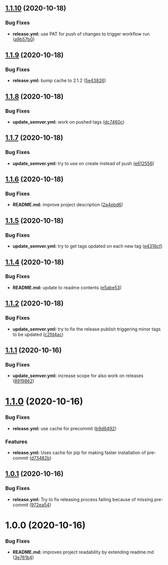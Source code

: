 ## [1.1.10](https://github.com/iranzo/test/compare/1.1.9...1.1.10) (2020-10-18)

### Bug Fixes

- **release.yml:** use PAT for push of changes to trigger workflow run ([a9b57b0](https://github.com/iranzo/test/commit/a9b57b0e23ac444d0c1b55600cff98ce072f922b))

## [1.1.9](https://github.com/iranzo/test/compare/1.1.8...1.1.9) (2020-10-18)

### Bug Fixes

- **release.yml:** bump cache to 2.1.2 ([5e43826](https://github.com/iranzo/test/commit/5e43826a01969c2e605a606c37b3fbfcbf4e91b8))

## [1.1.8](https://github.com/iranzo/test/compare/1.1.7...1.1.8) (2020-10-18)

### Bug Fixes

- **update_semver.yml:** work on pushed tags ([dc7460c](https://github.com/iranzo/test/commit/dc7460cc1256eb24caf72c5674edd27d3bdef946))

## [1.1.7](https://github.com/iranzo/test/compare/1.1.6...1.1.7) (2020-10-18)

### Bug Fixes

- **update_semver.yml:** try to use on create instead of push ([e612556](https://github.com/iranzo/test/commit/e612556ed8c496605f7ec80cde3e5436d228d05f))

## [1.1.6](https://github.com/iranzo/test/compare/1.1.5...1.1.6) (2020-10-18)

### Bug Fixes

- **README.md:** improve project description ([2a4ebd6](https://github.com/iranzo/test/commit/2a4ebd6b812c3f2c1d6ec5a5000d1f6ef51c78c3))

## [1.1.5](https://github.com/iranzo/test/compare/1.1.4...1.1.5) (2020-10-18)

### Bug Fixes

- **update_semver.yml:** try to get tags updated on each new tag ([e4316cf](https://github.com/iranzo/test/commit/e4316cf1467c1206fb9f460a98e58dd21cbcf1a0))

## [1.1.4](https://github.com/iranzo/test/compare/1.1.3...1.1.4) (2020-10-18)

### Bug Fixes

- **README.md:** update to readme contents ([e5abe53](https://github.com/iranzo/test/commit/e5abe53f6c837c6c063a14384aa3073f7eaa049b))

## [1.1.2](https://github.com/iranzo/test/compare/1.1.1...1.1.2) (2020-10-18)

### Bug Fixes

- **update_semver.yml:** try to fix the release publish triggering minor tags to be updated ([c2fd4ac](https://github.com/iranzo/test/commit/c2fd4ac456d43c5195fb31123c8e70173a59aa59))

## [1.1.1](https://github.com/iranzo/test/compare/1.1.0...1.1.1) (2020-10-16)

### Bug Fixes

- **update_semver.yml:** increase scope for also work on releases ([8919862](https://github.com/iranzo/test/commit/89198622588b43bcba14c6186c1d7bb6ede2f49e))

# [1.1.0](https://github.com/iranzo/test/compare/1.0.1...1.1.0) (2020-10-16)

### Bug Fixes

- **release.yml:** use cache for precommit ([b9d6492](https://github.com/iranzo/test/commit/b9d6492625328e9cf8185904f3fa20a47fe97ee3))

### Features

- **release.yml:** Uses cache for pip for making faster installation of pre-commit ([d73482b](https://github.com/iranzo/test/commit/d73482bd627014c0e78fa885853c17d0eaf5b013))

## [1.0.1](https://github.com/iranzo/test/compare/1.0.0...1.0.1) (2020-10-16)

### Bug Fixes

- **release.yml:** Try to fix releasing process failing because of missing pre-commit ([972ea54](https://github.com/iranzo/test/commit/972ea549268a8ecab032bb74b8bc3af7dc278d8e))

# 1.0.0 (2020-10-16)

### Bug Fixes

- **README.md:** improves project readability by extending readme.md ([3e761b4](https://github.com/iranzo/test/commit/3e761b4784f7e9fb9f18fb9cd57f5d007eda9cd7))

